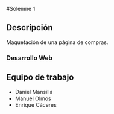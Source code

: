 #Solemne 1
## Descripción
Maquetación de una página de compras.

### Desarrollo Web 

## Equipo de trabajo
* Daniel Mansilla
* Manuel Olmos
* Enrique Cáceres
